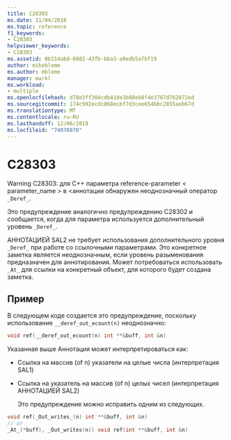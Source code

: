 ```yaml
---
title: C28303
ms.date: 11/04/2016
ms.topic: reference
f1_keywords:
- C28303
helpviewer_keywords:
- C28303
ms.assetid: 0b314abd-6082-43fb-bba3-a9edb5a7bf19
author: mikeblome
ms.author: mblome
manager: markl
ms.workload:
- multiple
ms.openlocfilehash: d78e3ff304cdb41de3b88eb8f4e3787d762872ed
ms.sourcegitcommit: 174c992ecdc868ecbf7d3cee654bbc2855aeb67d
ms.translationtype: MT
ms.contentlocale: ru-RU
ms.lasthandoff: 12/06/2019
ms.locfileid: "74878870"
---
```

# <a name="c28303"></a>C28303
Warning C28303: для C++ параметра reference-parameter < parameter_name > в \<аннотации обнаружен неоднозначный оператор `_Deref_`.

 Это предупреждение аналогично предупреждению C28302 и сообщается, когда для параметра используется дополнительный уровень `_Deref_`.

 АННОТАЦИЕЙ SAL2 не требует использования дополнительного уровня `_Deref_` при работе со ссылочными параметрами. Это конкретное заметка является неоднозначным, если уровень разыменования предназначен для аннотирования. Может потребоваться использовать `_At_` для ссылки на конкретный объект, для которого будет создана заметка.

## <a name="example"></a>Пример
 В следующем коде создается это предупреждение, поскольку использование `__deref_out_ecount(n)` неоднозначно:

```cpp
void ref(__deref_out_ecount(n) int **&buff, int &n)
```

 Указанная выше Аннотация может интерпретироваться как:

- Ссылка на массив (of n) указатели на целые числа (интерпретация SAL1)

- Ссылка на указатель на массив (of n) целых чисел (интерпретация АННОТАЦИЕЙ SAL2)

  Это предупреждение можно исправить одним из следующих.

```cpp
void ref(_Out_writes_(n) int **&buff, int &n)
// or
_At_(*buff), _Out_writes(n)) void ref(int **&buff, int &n)
```

